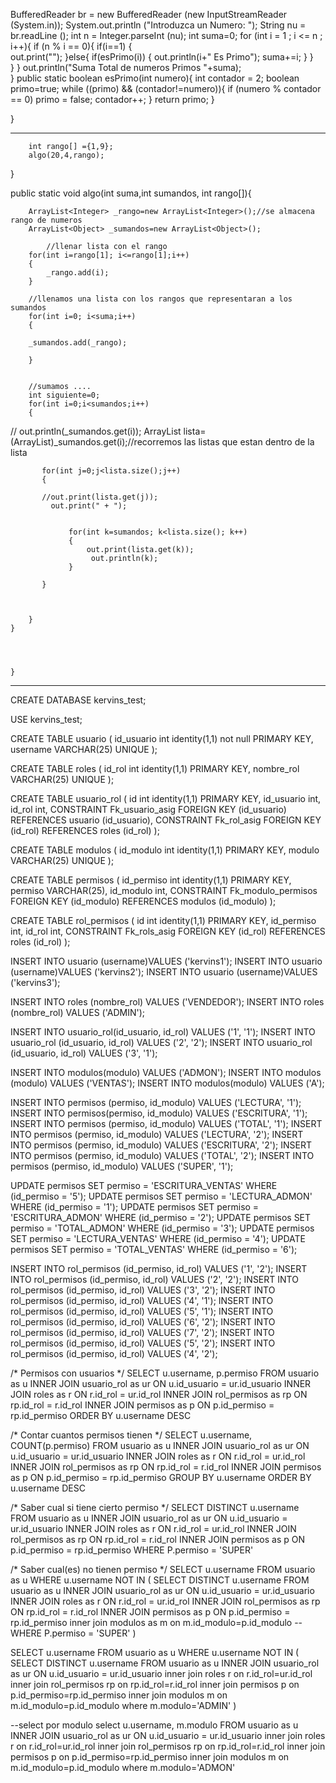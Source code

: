  BufferedReader br = new BufferedReader (new InputStreamReader (System.in));
        System.out.println ("Introduzca un Numero: ");
        String nu = br.readLine ();
        int n = Integer.parseInt (nu);
        int suma=0;
        for (int i = 1 ; i <= n ; i++){
            if (n % i == 0){
             if(i==1)
             {  
            out.print("");
             }else{
                if(esPrimo(i))
                {
                out.println(i+" Es Primo");
                suma+=i;
               }
             }                 
            }
        }
        out.println("Suma Total de numeros Primos "+suma);        
    }
     public static boolean esPrimo(int numero){
      int contador = 2;
      boolean primo=true;
      while ((primo) && (contador!=numero)){
        if (numero % contador == 0)
          primo = false;
        contador++;
      }
      return primo; 
    }
     
}


-------------------------------



        int rango[] ={1,9};
        algo(20,4,rango);
                 
}
        
           
public static void algo(int suma,int sumandos, int rango[]){
       
        ArrayList<Integer> _rango=new ArrayList<Integer>();//se almacena rango de numeros
        ArrayList<Object> _sumandos=new ArrayList<Object>();

            //llenar lista con el rango 
        for(int i=rango[1]; i<=rango[1];i++)
        {
            _rango.add(i);
        }
        
        //llenamos una lista con los rangos que representaran a los sumandos
        for(int i=0; i<suma;i++)
        {
            
        _sumandos.add(_rango);
        
        }
        
        
        //sumamos ....
        int siguiente=0;
        for(int i=0;i<sumandos;i++)
        {
            
//            out.println(_sumandos.get(i));
            ArrayList<Integer> lista=(ArrayList<Integer>)_sumandos.get(i);//recorremos las listas que estan dentro de la  lista
            
           for(int j=0;j<lista.size();j++) 
           {
             
           //out.print(lista.get(j));
             out.print(" + ");
             
            
                 for(int k=sumandos; k<lista.size(); k++)
                 {
                     out.print(lista.get(k));
                      out.println(k);
                 }
                 
           }
            
         
       
        }
    }
           
           
      
  
    }



--------------------------
CREATE DATABASE kervins_test;

USE kervins_test;

CREATE TABLE usuario (
	id_usuario int identity(1,1) not null PRIMARY KEY,
	username VARCHAR(25) UNIQUE
);

CREATE TABLE roles (
	id_rol int identity(1,1) PRIMARY KEY,
	nombre_rol VARCHAR(25) UNIQUE
);

CREATE TABLE usuario_rol (
	id int identity(1,1) PRIMARY KEY,
	id_usuario int,
    id_rol int,
    CONSTRAINT Fk_usuario_asig FOREIGN KEY (id_usuario) REFERENCES usuario (id_usuario),
    CONSTRAINT Fk_rol_asig FOREIGN KEY (id_rol) REFERENCES roles (id_rol)
);

CREATE TABLE modulos (
	id_modulo int identity(1,1) PRIMARY KEY,
	modulo VARCHAR(25) UNIQUE
);

CREATE TABLE permisos (
	id_permiso int identity(1,1) PRIMARY KEY,
	permiso VARCHAR(25),
    id_modulo int,
    CONSTRAINT Fk_modulo_permisos FOREIGN KEY (id_modulo) REFERENCES modulos (id_modulo)
);

CREATE TABLE rol_permisos (
	id int identity(1,1) PRIMARY KEY,
	id_permiso int,
    id_rol int,
    CONSTRAINT Fk_rols_asig FOREIGN KEY (id_rol) REFERENCES roles (id_rol)
);

INSERT INTO usuario (username)VALUES ('kervins1');
INSERT INTO usuario (username)VALUES ('kervins2');
INSERT INTO usuario (username)VALUES ('kervins3');

INSERT INTO roles (nombre_rol) VALUES ('VENDEDOR');
INSERT INTO roles (nombre_rol) VALUES ('ADMIN');

INSERT INTO usuario_rol(id_usuario, id_rol) VALUES ('1', '1');
INSERT INTO usuario_rol (id_usuario, id_rol) VALUES ('2', '2');
INSERT INTO usuario_rol (id_usuario, id_rol) VALUES ('3', '1');

INSERT INTO modulos(modulo) VALUES ('ADMON');
INSERT INTO modulos (modulo) VALUES ('VENTAS');
INSERT INTO modulos(modulo) VALUES ('A');


INSERT INTO permisos (permiso, id_modulo) VALUES ('LECTURA', '1');
INSERT INTO permisos(permiso, id_modulo) VALUES ('ESCRITURA', '1');
INSERT INTO permisos (permiso, id_modulo) VALUES ('TOTAL', '1');
INSERT INTO permisos (permiso, id_modulo) VALUES ('LECTURA', '2');
INSERT INTO permisos (permiso, id_modulo) VALUES ('ESCRITURA', '2');
INSERT INTO permisos (permiso, id_modulo) VALUES ('TOTAL', '2');
INSERT INTO permisos (permiso, id_modulo) VALUES ('SUPER', '1');

UPDATE permisos SET permiso = 'ESCRITURA_VENTAS' WHERE (id_permiso = '5');
UPDATE permisos SET permiso = 'LECTURA_ADMON' WHERE (id_permiso = '1');
UPDATE permisos SET permiso = 'ESCRITURA_ADMON' WHERE (id_permiso = '2');
UPDATE permisos SET permiso = 'TOTAL_ADMON' WHERE (id_permiso = '3');
UPDATE permisos SET permiso = 'LECTURA_VENTAS' WHERE (id_permiso = '4');
UPDATE permisos SET permiso = 'TOTAL_VENTAS' WHERE (id_permiso = '6');

INSERT INTO rol_permisos (id_permiso, id_rol) VALUES ('1', '2');
INSERT INTO rol_permisos (id_permiso, id_rol) VALUES ('2', '2');
INSERT INTO rol_permisos (id_permiso, id_rol) VALUES ('3', '2');
INSERT INTO rol_permisos (id_permiso, id_rol) VALUES ('4', '1');
INSERT INTO rol_permisos (id_permiso, id_rol) VALUES ('5', '1');
INSERT INTO rol_permisos (id_permiso, id_rol) VALUES ('6', '2');
INSERT INTO rol_permisos (id_permiso, id_rol) VALUES ('7', '2');
INSERT INTO rol_permisos (id_permiso, id_rol) VALUES ('5', '2');
INSERT INTO rol_permisos (id_permiso, id_rol) VALUES ('4', '2');

/* Permisos con usuarios */
SELECT u.username, p.permiso
FROM usuario as u
INNER JOIN usuario_rol as ur ON u.id_usuario = ur.id_usuario
INNER JOIN roles as r ON r.id_rol = ur.id_rol
INNER JOIN rol_permisos as rp ON rp.id_rol = r.id_rol
INNER JOIN permisos as p ON p.id_permiso = rp.id_permiso
ORDER BY u.username DESC

/* Contar cuantos permisos tienen */
SELECT u.username, COUNT(p.permiso)
FROM usuario as u
INNER JOIN usuario_rol as ur ON u.id_usuario = ur.id_usuario
INNER JOIN roles as r ON r.id_rol = ur.id_rol
INNER JOIN rol_permisos as rp ON rp.id_rol = r.id_rol
INNER JOIN permisos as p ON p.id_permiso = rp.id_permiso
GROUP BY u.username
ORDER BY u.username DESC

/* Saber cual si tiene cierto permiso */
SELECT DISTINCT u.username
FROM usuario as u
INNER JOIN usuario_rol as ur ON u.id_usuario = ur.id_usuario
INNER JOIN roles as r ON r.id_rol = ur.id_rol
INNER JOIN rol_permisos as rp ON rp.id_rol = r.id_rol
INNER JOIN permisos as p ON p.id_permiso = rp.id_permiso
WHERE P.permiso = 'SUPER'


/* Saber cual(es) no tienen  permiso */
SELECT u.username
FROM usuario as u
WHERE u.username NOT IN (
	SELECT DISTINCT u.username
FROM usuario as u
INNER JOIN usuario_rol as ur ON u.id_usuario = ur.id_usuario
INNER JOIN roles as r ON r.id_rol = ur.id_rol
INNER JOIN rol_permisos as rp ON rp.id_rol = r.id_rol
INNER JOIN permisos as p ON p.id_permiso = rp.id_permiso
inner join modulos as m on m.id_modulo=p.id_modulo
--WHERE P.permiso = 'SUPER'
)

SELECT u.username
FROM usuario as u
WHERE u.username NOT IN (
	SELECT DISTINCT u.username
FROM usuario as u
INNER JOIN usuario_rol as ur ON u.id_usuario = ur.id_usuario
inner join roles r on r.id_rol=ur.id_rol
inner join rol_permisos rp on rp.id_rol=r.id_rol
inner join permisos p on p.id_permiso=rp.id_permiso
inner join modulos m on m.id_modulo=p.id_modulo
where m.modulo='ADMIN'
)

--select por modulo
select 
u.username,
m.modulo
FROM usuario as u
INNER JOIN usuario_rol as ur ON u.id_usuario = ur.id_usuario
inner join roles r on r.id_rol=ur.id_rol
inner join rol_permisos rp on rp.id_rol=r.id_rol
inner join permisos p on p.id_permiso=rp.id_permiso
inner join modulos m on m.id_modulo=p.id_modulo
where m.modulo='ADMON'

